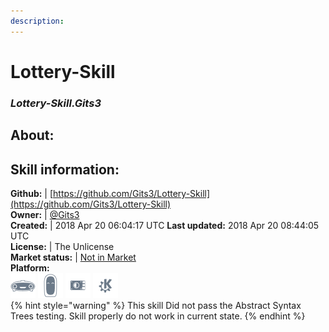 ```yaml
--- 
description: 
---
```


# Lottery-Skill  
### _Lottery-Skill.Gits3_  
## About:  


## Skill information:  
**Github:** | [https://github.com/Gits3/Lottery-Skill](https://github.com/Gits3/Lottery-Skill)  
**Owner:** | [@Gits3](https://github.com/Gits3)  
**Created:** | 2018 Apr 20 06:04:17 UTC  **Last updated:** 2018 Apr 20 08:44:05 UTC  
**License:** | The Unlicense  
**Market status:** | [Not in Market](https://market.mycroft.ai/skill/)  
**Platform:**  
 ![](../.gitbook/assets/mark-1-icon.png)  ![](../.gitbook/assets/mark-2-icon.png)  ![](../.gitbook/assets/picroft-icon.png)  ![](../.gitbook/assets/kde.png)   
{% hint style="warning" %}
This skill Did not pass the Abstract Syntax Trees testing. Skill properly do not work in current state.
{% endhint %}
